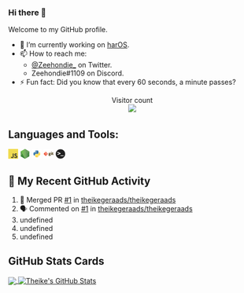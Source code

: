 ### Hi there 👋

Welcome to my GitHub profile.

- 🔭 I’m currently working on [harOS](https://github.com/theikegeraads/harOS).
- 📫 How to reach me: 
  - [@Zeehondie_](https://twitter.com/@Zeehondie_) on Twitter.
  - Zeehondie#1109 on Discord.
- ⚡ Fun fact: Did you know that every 60 seconds, a minute passes?

<p align="center"> 
  Visitor count<br>
  <img src="https://profile-counter.glitch.me/theikegeraads/count.svg" />
</p>

## **Languages and Tools:**
<code><img height="20" src="https://raw.githubusercontent.com/github/explore/80688e429a7d4ef2fca1e82350fe8e3517d3494d/topics/javascript/javascript.png"></code>
<code><img height="20" src="https://raw.githubusercontent.com/github/explore/80688e429a7d4ef2fca1e82350fe8e3517d3494d/topics/nodejs/nodejs.png"></code>
<code><img height="20" src="https://raw.githubusercontent.com/github/explore/80688e429a7d4ef2fca1e82350fe8e3517d3494d/topics/python/python.png"></code>
<code><img height="20" src="https://raw.githubusercontent.com/github/explore/80688e429a7d4ef2fca1e82350fe8e3517d3494d/topics/git/git.png"></code>
<code><img height="20" src="https://raw.githubusercontent.com/github/explore/80688e429a7d4ef2fca1e82350fe8e3517d3494d/topics/terminal/terminal.png"></code>

## 🔔 My Recent GitHub Activity
<!--START_SECTION:activity-->
1. 🎉 Merged PR [#1](https://github.com//theikegeraads/theikegeraads/pull/1) in [theikegeraads/theikegeraads](https://github.com//theikegeraads/theikegeraads)
2. 🗣 Commented on [#1](https://github.com//theikegeraads/theikegeraads/issues/1) in [theikegeraads/theikegeraads](https://github.com//theikegeraads/theikegeraads)
3. undefined
4. undefined
5. undefined
<!--END_SECTION:activity-->

## GitHub Stats Cards
<a href="https://github.com/theikegeraads/theikegeraads">
  <img align="center" src="https://github-readme-stats.vercel.app/api/top-langs/?username=theikegeraads&title_color=ffffff&text_color=c9cacc&icon_color=2bbc8a&bg_color=1d1f21" />
</a>
<a href="https://github.com/theikegeraads/theikegeraads">
  <img align="center" src="https://github-readme-stats.vercel.app/api?username=theikegeraads&show_icons=true&line_height=40&count_private=true&title_color=ffffff&text_color=c9cacc&icon_color=2bbc8a&bg_color=1d1f21" alt="Theike's GitHub Stats" />
</a>
